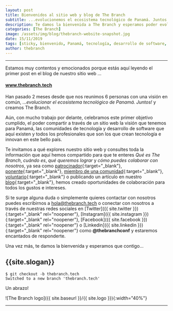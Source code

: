 ```yaml
---
layout: post
title: Bienvenidos al sitio web y blog de The Branch
subtitle: ...evolucionemos el ecosistema tecnológico de Panamá. Juntos! 
description: Te damos la bienvenida a The Branch y esperamos poder evolucionar el ecosistema tecnológico de Panamá. Juntos!
categories: [The Branch]
image: /assets/img/blog/thebranch-website-snapshot.jpg
date: 15/11/2019
tags: [sticky, bienvenido, Panamá, tecnología, desarrollo de software, innovación]
author: thebranch
---
```


****

Estamos muy contentos y emocionados porque estás aquí leyendo el primer post en el blog de nuestro sitio web ...  

#### www.thebranch.tech

<!--more-->

Han pasado 2 meses desde que nos reunimos 6 personas con una visión en común, *...evolucionar el ecosistema tecnológico de Panamá. Juntos!* y creamos The Branch.

Aún, con mucho trabajo por delante, celebramos este primer objetivo cumplido, el poder compartir a través de un sitio web la visión que tenemos para Panamá, las comunidades de tecnología y desarrollo de software que aquí existen y todos los profesionales que son los que crean tecnología e innovan en este bello país.

Te invitamos a qué explores nuestro sitio web y consultes toda la información que aquí hemos compartido para que te enteres *Qué es The Branch*, *cuándo es*, *qué queremos lograr* y *cómo puedes colaborar con nosotros*, ya sea como [patrocinador]({{site.baseurl}}/patrocinadores){:target="_blank"}, [ponente]({{site.baseurl}}/speakers){:target="_blank"}, [miembro de una comunidad]({{site.baseurl}}/communities){:target="_blank"}, [voluntario]({{site.baseurl}}/volunteers){:target="_blank"} o publicando un artículo en nuestro [blog]({{site.baseurl}}/blog#interesado){:target="_blank"}, hemos creado oportunidades de colaboración para todos los gustos e intereses.

Si te surge alguna duda o simplemente quieres contactar con nosotros puedes escribirnos a [hola@thebranch.tech](mailto:hola@thebranch.tech) o conectar con nosotros a través de nuestras redes sociales en [Twitter]({{ site.twitter }}){:target="_blank" rel="noopener"}, [Instagram]({{ site.instagram }}){:target="_blank" rel="noopener"}, [Facebook]({{ site.facebook }}){:target="_blank" rel="noopener"} o [Linkedin]({{ site.linkedin }}){:target="_blank" rel="noopener"} como **@thebranchconf** y estaremos encantados de responderte.

Una vez más, te damos la bienvenida y esperamos que contigo...

## {{site.slogan}}

```
$ git checkout -b thebranch.tech
Switched to a new branch 'thebranch.tech'
```

Un abrazo!

![The Branch logo]({{ site.baseurl }}/{{ site.logo }}){:width="40%"}

***